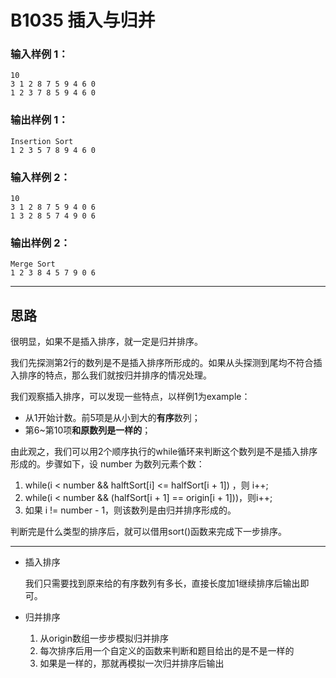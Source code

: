 # B1035 插入与归并

### 输入样例 1：

```in
10
3 1 2 8 7 5 9 4 6 0
1 2 3 7 8 5 9 4 6 0  
```

### 输出样例 1：

```out
Insertion Sort
1 2 3 5 7 8 9 4 6 0 
```

### 输入样例 2：

```in
10
3 1 2 8 7 5 9 4 0 6
1 3 2 8 5 7 4 9 0 6   
```

### 输出样例 2：

```out
Merge Sort
1 2 3 8 4 5 7 9 0 6
```

---

## 思路

很明显，如果不是插入排序，就一定是归并排序。

我们先探测第2行的数列是不是插入排序所形成的。如果从头探测到尾均不符合插入排序的特点，那么我们就按归并排序的情况处理。

我们观察插入排序，可以发现一些特点，以样例1为example：

- 从1开始计数。前5项是从小到大的**有序**数列；
- 第6~第10项**和原数列是一样的**；

由此观之，我们可以用2个顺序执行的while循环来判断这个数列是不是插入排序形成的。步骤如下，设 number 为数列元素个数：

1. while(i < number && halftSort[i] <= halfSort[i + 1]) ，则 i++;
2. while(i < number && (halfSort[i + 1] == origin[i + 1]))，则i++;
3. 如果 i != number - 1，则该数列是由归并排序形成的。

判断完是什么类型的排序后，就可以借用sort()函数来完成下一步排序。

---

- 插入排序

  我们只需要找到原来给的有序数列有多长，直接长度加1继续排序后输出即可。

- 归并排序

  1. 从origin数组一步步模拟归并排序
  2. 每次排序后用一个自定义的函数来判断和题目给出的是不是一样的
  3. 如果是一样的，那就再模拟一次归并排序后输出